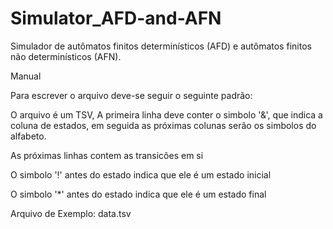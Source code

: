# Simulator_AFD-and-AFN
Simulador de autômatos finitos determinísticos (AFD) e autômatos finitos não determinísticos (AFN).
<p>Manual</p>
<p>Para escrever o arquivo deve-se seguir o seguinte padrão:</p>
<p>O arquivo é um TSV, A primeira linha deve conter o simbolo '&', que indica a coluna de estados, em seguida as próximas colunas serão os simbolos do alfabeto.</p>
<p>As próximas linhas contem as transicões em si</p>
<p>O simbolo '!' antes do estado indica que ele é um estado inicial</p>
<p>O simbolo '*' antes do estado indica que ele é um estado final</p>
<p>Arquivo de Exemplo: data.tsv</p>
